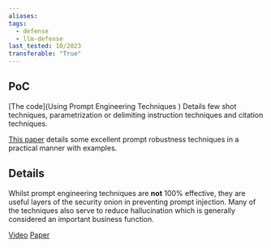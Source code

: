 ```yaml
---
aliases: 
tags:
  - defense
  - llm-defense
last_tested: 10/2023
transferable: "True"
---
```

## **PoC**
[The code](Using Prompt Engineering Techniques )   Details few shot techniques, parametrization or delimiting instruction techniques and citation techniques.


[This paper](https://arxiv.org/abs/2401.17263) details some excellent prompt robustness techniques in a practical manner with examples. 

## **Details**
Whilst prompt engineering techniques are **not** 100% effective, they are useful layers of the security onion in preventing prompt injection. Many of the techniques also serve to reduce hallucination which is generally considered an important business function.


[Video](https://www.youtube.com/watch?v=SwqusllMCnE)
[Paper](https://arxiv.org/abs/2310.10501) 
